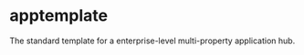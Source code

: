 apptemplate
===========

The standard template for a enterprise-level multi-property application hub.
